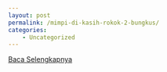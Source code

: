 ```yaml
---
layout: post
permalink: /mimpi-di-kasih-rokok-2-bungkus/
categories:
    - Uncategorized
---
```


[Baca Selengkapnya](/04)